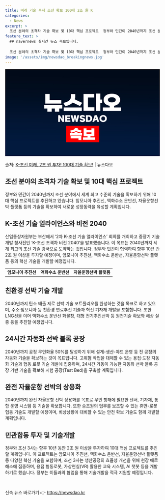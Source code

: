 ```yaml
---
title: 미래 기술 투자 조선 확보 100대 2조 원 K
categories:
  - News
excerpt: >
  조선 분야의 초격차 기술 확보 및 10대 핵심 프로젝트  정부와 민간이 2040년까지 조선 분야에서 세계 최…
feature_text: >
  ## navernews 실시간 뉴스 속보입니다.

  조선 분야의 초격차 기술 확보 및 10대 핵심 프로젝트  정부와 민간이 2040년까지 조선 분야에서 세계 최…
image: '/assets/img/newsdao_breakingnews.jpg'
---
```


![뉴스다오 속보](/assets/img/newsdao_breakingnews.jpg)

<p>출처: <a href="https://newsdao.kr/4554" rel="dofollow">K-조선 미래, 2조 원 투자! 100대 기술 확보!</a> | 뉴스다오</p>

<h2 data-ke-size="size26">조선 분야의 초격차 기술 확보 및 10대 핵심 프로젝트</h2>
<p data-ke-size="size16">정부와 민간이 2040년까지 조선 분야에서 세계 최고 수준의 기술을 확보하기 위해 10대 핵심 프로젝트를 추진하고 있습니다. 암모니아 추진선, 액화수소 운반선, 자율운항선박 플랫폼 등의 기술을 확보하여 새로운 성장동력을 육성할 계획입니다.</p>

<h2 data-ke-size="size26">K-조선 기술 얼라이언스와 비전 2040</h2>
<p data-ke-size="size16">산업통상자원부는 부산에서 ‘2차 K-조선 기술 얼라이언스’ 회의를 개최하고 중장기 기술개발 청사진인 ‘K-조선 초격차 비전 2040’을 발표했습니다. 이 목표는 2040년까지 세계 최고의 조선 기술 강국으로 도약하는 것입니다. 정부와 민간이 협력하여 향후 10년 간 2조 원 이상을 투자할 예정이며, 암모니아 추진선, 액화수소 운반선, 자율운항선박 플랫폼 등의 혁신 기술을 개발할 예정입니다.</p>

<table>
	<tr>
		<td style="text-align: center; height: 17px;"><b>암모니아 추진선</b></td>
		<td style="text-align: center; height: 17px;"><b>액화수소 운반선</b></td>
		<td style="text-align: center; height: 17px;"><b>자율운항선박 플랫폼</b></td>
	</tr>
</table>

<h2 data-ke-size="size26">친환경 선박 기술 개발</h2>
<p data-ke-size="size16">2040년까지 탄소 배출 제로 선박 기술 포트폴리오를 완성하는 것을 목표로 하고 있으며, 수소·암모니아 등 친환경 연료추진 기술과 혁신 기자재 개발을 포함합니다. 또한 LNG선을 이어 액화수소 운반선 화물창, 대형 전기추진선박 등 원천기술 확보와 해상 실증 등을 추진할 예정입니다.</p>

<h2 data-ke-size="size26">24시간 자동화 선박 블록 공장</h2>
<p data-ke-size="size16">2040년까지 공정 무인화율 50%를 달성하기 위해 설계-생산-야드 운영 등 전 공정의 자동화 기술을 확보하는 것이 목표입니다. 고위험 작업을 대체할 수 있는 용접·도장 자동화 기술과 협동 로봇 기술 개발에 집중하며, 24시간 가동이 가능한 자동화 선박 블록 공장 기반 기술을 확보해 시험 공장(Test Bed)을 구축할 계획입니다.</p>

<h2 data-ke-size="size26">완전 자율운항 선박의 상용화</h2>
<p data-ke-size="size16">2040년까지 완전 자율운항 선박 상용화를 목표로 무인 항해에 필요한 센서, 기자재, 통합 운영 시스템 등 기술을 확보합니다. 또한 승조원의 업무를 보조할 수 있는 휴먼-로봇 협동 기술도 개발할 예정이며, 비상상황에 대비할 수 있는 안전 확보 기술도 함께 개발할 계획입니다.</p>

<h2 data-ke-size="size26">민관합동 투자 및 기술개발</h2>
<p data-ke-size="size16">정부와 조선 3사는 향후 10년 동안 2조 원 이상을 투자하여 10대 핵심 프로젝트를 추진할 계획입니다. 이 프로젝트는 암모니아 추진선, 액화수소 운반선, 자율운항선박 플랫폼 등 다양한 혁신 기술을 포함하며, 조선 3사는 생산공정의 효율성 개선을 위해 현장 애로 해소에 집중하며, 용접 협동로봇, 가상현실(VR) 활용한 교육 시스템, AI 챗봇 등을 개발하기로 했습니다. 정부는 이들과의 협업을 통해 기술개발을 적극 지원할 예정입니다.</p>
<p data-ke-size="size16">&nbsp;</p> 

신속 뉴스 바로가기 👉 <a href="https://newsdao.kr" rel="dofollow">https://newsdao.kr</a>


